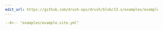 ```yaml
---
edit_url: https://github.com/drush-ops/drush/blob/13.x/examples/example.site.yml
---
```

```yaml
--8<-- "examples/example.site.yml"
```
